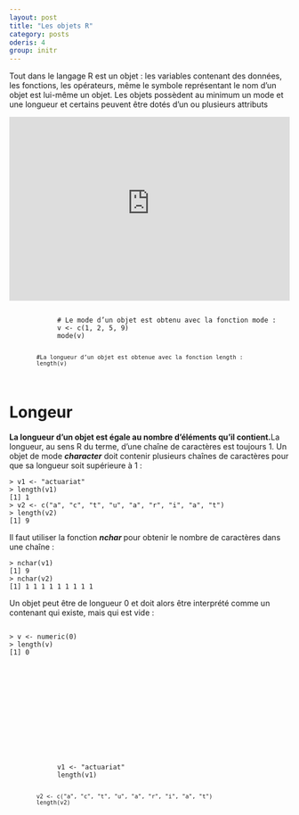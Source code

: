 ```yaml
---
layout: post
title: "Les objets R"
category: posts
oderis: 4
group: initr
---
```

<p>Tout dans le langage R est un objet : les variables contenant des données, les fonctions, les opérateurs, même le symbole représentant le nom d’un objet est lui-même un objet. Les objets possèdent au minimum un mode et une longueur et certains peuvent être dotés d’un ou plusieurs attributs</p>
<p></p>
<p><iframe scrolling="yes" src="https://catalogue-ent2.univ-paris8.fr/datacamp/sbang/ch3_1.html" width="100%" height="330px" frameborder="0"></iframe></p>

<html>
<head>
<meta http-equiv="Content-Type" content="text/html; charset=utf-8" />
<style>
.dcl__index-module__console--2YAI1, .dcl__index-module__editor--m_p4P {font-size: 15px !important; }
.lm_header .lm_tab .lm_title {font-size: 15px !important;}
.dcl__Button-module__extra-small--2toEt, .dcl__Button-module__small--1VJc5 {font-size: 15px;}
</style>
</head>
        <body>
        	<script type="text/javascript" src="//cdn.datacamp.com/dcl-react.js.gz"></script>
			<div data-datacamp-exercise data-lang="r">
        	<code data-type="sample-code">
            # Le mode d’un objet est obtenu avec la fonction mode :
			v <- c(1, 2, 5, 9)
			mode(v)


			#La longueur d’un objet est obtenue avec la fonction length :
			length(v)

</code>
</div>
</body>
</html>

<h1>Longeur</h1>

<p><strong>La longueur d’un objet est égale au nombre d’éléments qu’il contient.</strong>La longueur, au sens R du terme, d’une chaîne de caractères est toujours 1. Un objet de mode <strong><em>character</em></strong> doit contenir plusieurs chaînes de caractères pour que sa longueur soit supérieure à 1 :</p>

<pre><code>> v1 <- "actuariat"
> length(v1)
[1] 1
> v2 <- c("a", "c", "t", "u", "a", "r", "i", "a", "t")
> length(v2)
[1] 9
</code></pre>

<p>Il faut utiliser la fonction <em><strong>nchar </strong></em>pour obtenir le nombre de caractères dans une chaîne :</p>

<pre><code>> nchar(v1)
[1] 9
> nchar(v2)
[1] 1 1 1 1 1 1 1 1 1
</code></pre>

<p>Un objet peut être de longueur 0 et doit alors être interprété comme un contenant qui existe, mais qui est vide :</p>
<pre><code>
> v <- numeric(0)
> length(v)
[1] 0
</code></code>


<html>
<head>
<meta http-equiv="Content-Type" content="text/html; charset=utf-8" />
<style>
.dcl__index-module__console--2YAI1, .dcl__index-module__editor--m_p4P {font-size: 15px !important; }
.lm_header .lm_tab .lm_title {font-size: 15px !important;}
.dcl__Button-module__extra-small--2toEt, .dcl__Button-module__small--1VJc5 {font-size: 15px;}
</style>
</head>
        <body>
        	<script type="text/javascript" src="//cdn.datacamp.com/dcl-react.js.gz"></script>
			<div data-datacamp-exercise data-lang="r">
        	<code data-type="sample-code">
            v1 <- "actuariat"
			length(v1)
          
			v2 <- c("a", "c", "t", "u", "a", "r", "i", "a", "t")
			length(v2)

</code>
</div>
</body>
</html>

